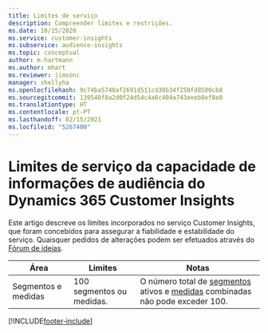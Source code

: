 ```yaml
---
title: Limites de serviço
description: Compreender limites e restrições.
ms.date: 10/15/2020
ms.service: customer-insights
ms.subservice: audience-insights
ms.topic: conceptual
author: m-hartmann
ms.author: mhart
ms.reviewer: jimsonc
manager: shellyha
ms.openlocfilehash: 9c74ba5740af2691d511cd38b34f250fd8580cb8
ms.sourcegitcommit: 139548f8a2d0f24d54c4a6c404a743eeeb8ef8e0
ms.translationtype: HT
ms.contentlocale: pt-PT
ms.lasthandoff: 02/15/2021
ms.locfileid: "5267400"
---
```

# <a name="service-limits-in-dynamics-365-customer-insights-audience-insights-capability"></a>Limites de serviço da capacidade de informações de audiência do Dynamics 365 Customer Insights

Este artigo descreve os limites incorporados no serviço Customer Insights, que foram concebidos para assegurar a fiabilidade e estabilidade do serviço. Quaisquer pedidos de alterações podem ser efetuados através do [Fórum de ideias](https://go.microsoft.com/fwlink/?linkid=2074172). 
 
| Área  | Limites  | Notas |
|-------------|---------------------------------------------------------------------|---------------------------------------------------------------------|
| Segmentos e medidas | 100 segmentos ou medidas. | O número total de [segmentos](segments.md) ativos e [medidas](measures.md) combinadas não pode exceder 100.  |


[!INCLUDE[footer-include](../includes/footer-banner.md)]
